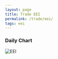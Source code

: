 ```yaml
---
layout: page
title: Trade EEI
permalink: /trade/eei/
tags: eei
---
```


### Daily Chart

![EEI](http://www.marketwatch.com/kaavio.Webhost/charts/big.chart?nosettings=1&symb=EEI&uf=7168&type=4&size=3&sid=10332488&style=1013&freq=1&time=8&ma=6&maval=20,50,200&lf=4&lf2=0&lf3=0&height=510&width=720&mocktick=1)
